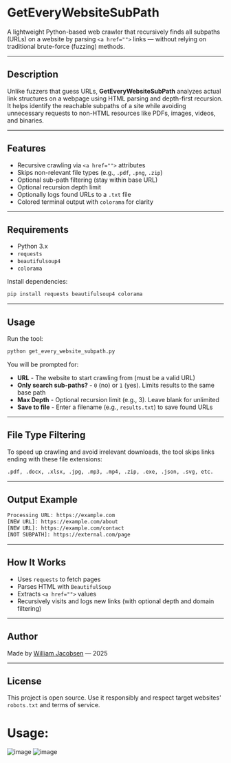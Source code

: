 # GetEveryWebsiteSubPath

A lightweight Python-based web crawler that recursively finds all subpaths (URLs) on a website by parsing `<a href="">` links — without relying on traditional brute-force (fuzzing) methods.

---

## Description

Unlike fuzzers that guess URLs, **GetEveryWebsiteSubPath** analyzes actual link structures on a webpage using HTML parsing and depth-first recursion. It helps identify the reachable subpaths of a site while avoiding unnecessary requests to non-HTML resources like PDFs, images, videos, and binaries.

---

## Features

- Recursive crawling via `<a href="">` attributes
- Skips non-relevant file types (e.g., `.pdf`, `.png`, `.zip`)
- Optional sub-path filtering (stay within base URL)
- Optional recursion depth limit
- Optionally logs found URLs to a `.txt` file
- Colored terminal output with `colorama` for clarity

---

## Requirements

- Python 3.x
- `requests`
- `beautifulsoup4`
- `colorama`

Install dependencies:

```bash
pip install requests beautifulsoup4 colorama
```

---

## Usage

Run the tool:

```bash
python get_every_website_subpath.py
```

You will be prompted for:

- **URL** - The website to start crawling from (must be a valid URL)
- **Only search sub-paths?** - `0` (no) or `1` (yes). Limits results to the same base path
- **Max Depth** - Optional recursion limit (e.g., 3). Leave blank for unlimited
- **Save to file** - Enter a filename (e.g., `results.txt`) to save found URLs

---

## File Type Filtering

To speed up crawling and avoid irrelevant downloads, the tool skips links ending with these file extensions:

```bash
.pdf, .docx, .xlsx, .jpg, .mp3, .mp4, .zip, .exe, .json, .svg, etc.
```

---

## Output Example

```bash
Processing URL: https://example.com
[NEW URL]: https://example.com/about
[NEW URL]: https://example.com/contact
[NOT SUBPATH]: https://external.com/page
```

---

## How It Works

- Uses `requests` to fetch pages
- Parses HTML with `BeautifulSoup`
- Extracts `<a href="">` values
- Recursively visits and logs new links (with optional depth and domain filtering)

---

## Author

Made by [William Jacobsen](https://github.com/Williamjacobsen) — 2025

---

## License

This project is open source. Use it responsibly and respect target websites' `robots.txt` and terms of service.

# Usage:

![image](https://github.com/user-attachments/assets/70b1f2c8-9b17-4daf-b487-c001864746d3)
![image](https://github.com/user-attachments/assets/1d900f71-aa91-40a8-a729-e8a2f75e431e)
